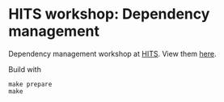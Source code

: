 # HITS workshop: Dependency management

Dependency management workshop at [HITS](https://h-its.org). View them [here](https://bernddoser.github.io/workshop-dependency-management/).

Build with
```
make prepare
make
```
